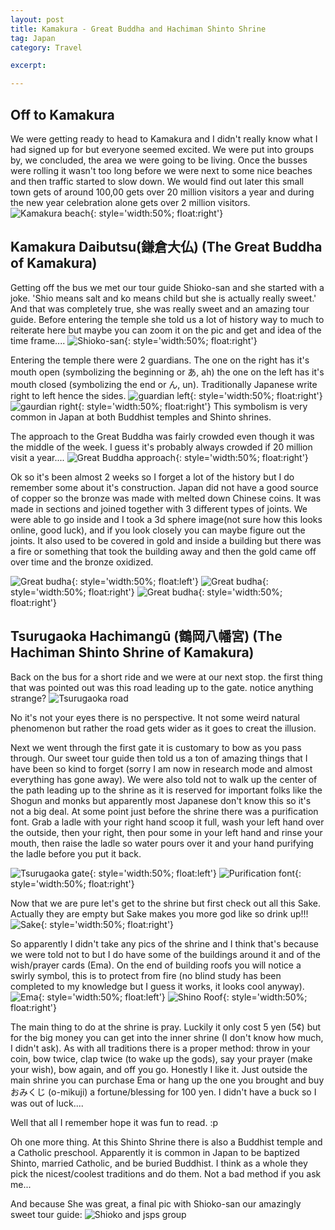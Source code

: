 ```yaml
---
layout: post
title: Kamakura - Great Buddha and Hachiman Shinto Shrine
tag: Japan
category: Travel

excerpt: 

---
```


## Off to Kamakura

We were getting ready to head to Kamakura and I didn't really know what I had signed up for but everyone seemed excited. We were put into groups by, we concluded, the area we were going to be living. Once the busses were rolling it wasn't too long before we were next to some nice beaches and then traffic started to slow down. We would find out later this small town gets of around 100,00 gets over 20 million visitors a year and during the new year celebration alone gets over 2 million visitors.
![Kamakura beach](https://drive.google.com/uc?id=1lPDnYtc4RDfv33ial3p9-rFgePw06tF5yg){: style='width:50%; float:right'}

## Kamakura Daibutsu(鎌倉大仏) (The Great Buddha of Kamakura)

Getting off the bus we met our tour guide Shioko-san and she started with a joke. 'Shio means salt and ko means child but she is actually really sweet.'  And that was completely true, she was really sweet and an amazing tour guide. Before entering the temple she told us a lot of history way to much to reiterate here but maybe you can zoom it on the pic and get and idea of the time frame....
![Shioko-san](https://drive.google.com/uc?id=1ZDH6lj8CmUaI_4G9CPHs_OfBGQbFRBPvvQ){: style='width:50%; float:right'}

Entering the temple there were 2 guardians. The one on the right has it's mouth open (symbolizing the beginning or あ, ah) the one on the left has it's mouth closed (symbolizing the end or ん, un). Traditionally Japanese write right to left hence the sides.
![guardian left](https://drive.google.com/uc?id=1XZ_JiqkK9c1cRsh6wFN_ew96NP-4EmeoWg){: style='width:50%; float:right'}
![gaurdian right](https://drive.google.com/uc?id=1IkeycSoQFL5U7w-59cSHIGg202i4m165LQ){: style='width:50%; float:right'}
This symbolism is very common in Japan at both Buddhist temples and Shinto shrines.

The approach to the Great Buddha was fairly crowded even though it was the middle of the week. I guess it's probably always crowded if 20 million visit a year....
![Great Buddha approach](https://drive.google.com/uc?id=1BCJrrNCFZfMBbzawZ1r5q-Aver8gjel3mg){: style='width:50%; float:right'}

Ok so it's been almost 2 weeks so I forget a lot of the history but I do remember some about it's construction. Japan did not have a good source of copper so the bronze was made with melted down Chinese coins. It was made in sections and joined together with 3 different types of joints. We were able to go inside and I took a 3d sphere image(not sure how this looks online, good luck), and if you look closely you can maybe figure out the joints. It also used to be covered in gold and inside a building but there was a fire or something that took the building away and then the gold came off over time and the bronze oxidized.


![Great budha](https://drive.google.com/uc?id=1rDxKFpx4ZpdNqQLdKzw5ovBIzc-ISggQmA){: style='width:50%; float:left'}
![Great budha](https://drive.google.com/uc?id=1NjlRco3LhEbILLkESPI0GzPThIMAJe2ElQ){: style='width:50%; float:right'}
![Great budha](https://drive.google.com/uc?id=1Gx8OQjl5vA9WdnsdHvzwOJ7osvg3mNssdg){: style='width:50%; float:right'}
<div style="clear: both;"></div>

## Tsurugaoka Hachimangū (鶴岡八幡宮) (The Hachiman Shinto Shrine of Kamakura)

Back on the bus for a short ride and we were at our next stop. the first thing that was pointed out was this road leading up to the gate. notice anything strange?
![Tsurugaoka road](https://drive.google.com/uc?id=1ETIArWn_Mg96KKEIYb4P4o5ElMSwW8SETg)

No it's not your eyes there is no perspective. It not some weird natural phenomenon but rather the road gets wider as it goes to creat the illusion.

Next we went through the first gate it is customary to bow  as you pass through. Our sweet tour guide then told us a ton of amazing things that I have been so kind to forget (sorry I am now in research mode and almost everything has gone away).
We were also told not to walk up the center of the path leading up to the shrine as it is reserved for important folks like the Shogun and monks but apparently most Japanese don't know this so it's not a big deal. At some point just before the shrine there was a purification font. Grab a ladle with your right hand scoop it full, wash your left hand over the outside, then your right, then pour some in your left hand and rinse your mouth, then raise the ladle so water pours over​ it and your hand purifying the ladle before you put it back.

![Tsurugaoka gate](https://drive.google.com/uc?id=1tBKKVCVLCWh45CarL3mY39QLaQ13FRMIxA){: style='width:50%; float:left'}
![Purification font](https://drive.google.com/uc?id=1X1CY9d4Aw7RK2aFrzAlS0Wht-Rl2SODlRQ){: style='width:50%; float:right'}

Now that we are pure let's get to the shrine but first check out all this Sake. Actually they are empty but Sake makes you more god like so drink up!!!
![Sake](https://drive.google.com/uc?id=1kCiokY1DJYmypIwbRNW8YoErdlcm9qylnQ){: style='width:50%; float:right'}
<div style="clear: both;"></div>

So apparently I didn't take any pics of the shrine and I think that's because we were told not to but I do have some of the buildings around it and of the wish/prayer cards (Ema). On the end of building  roofs you will notice a swirly symbol, this is to protect from fire (no blind study has been completed to my knowledge but I guess it works, it looks cool anyway). 
![Ema](https://drive.google.com/uc?id=1As1m1WCwPIgwuP_vrOtG7yoVwoey6n5E1g){: style='width:50%; float:left'}
![Shino Roof](https://drive.google.com/uc?id=1Etin6KAKaYv0KWfAAWlfIlowqN_UTkD9AA){: style='width:50%; float:right'}

The main thing to do at the shrine is pray. Luckily it only cost 5 yen (5¢) but for the big money you can get into the inner shrine (I don't know how much, I didn't ask). As with all traditions there is a proper method: throw in your coin, bow twice, clap twice (to wake up the gods), say your prayer (make your wish), bow again, and off you go. Honestly I like it. Just outside the main shrine you can purchase Ema or hang up the one you brought and buy おみくじ (o-mikuji) a fortune/blessing for 100 yen. I didn't have a buck so I was out of luck....

Well that all I remember hope it was fun to read. :p

Oh one more thing. At this Shinto Shrine there is also a Buddhist temple and a Catholic preschool. Apparently it is common in Japan to be baptized Shinto, married Catholic, and be buried Buddhist. I think as a whole they pick the nicest​/coolest traditions and do them. Not a bad method if you ask me...

And because She was great, a final pic with Shioko-san our amazingly sweet tour guide:
![Shioko and jsps group](https://drive.google.com/uc?id=1A9_uk7-7J_-dMad7AxVaBAs9Hh1h23kzEA)